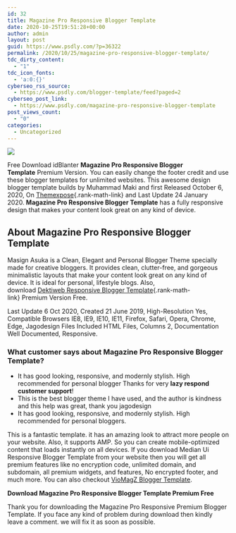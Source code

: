 ```yaml
---
id: 32
title: Magazine Pro Responsive Blogger Template
date: 2020-10-25T19:51:28+00:00
author: admin
layout: post
guid: https://www.psdly.com/?p=36322
permalink: /2020/10/25/magazine-pro-responsive-blogger-template/
tdc_dirty_content:
  - "1"
tdc_icon_fonts:
  - 'a:0:{}'
cyberseo_rss_source:
  - https://www.psdly.com/blogger-template/feed?paged=2
cyberseo_post_link:
  - https://www.psdly.com/magazine-pro-responsive-blogger-template
post_views_count:
  - "0"
categories:
  - Uncategorized
---
```

<div>
  <img src="https://i0.wp.com/www.psdly.com/wp-content/uploads/2020/10/Magazine-Pro-Blogger-Template-Free-Download.jpg" class="ff-og-image-inserted" />
</div>

Free Download idBlanter&nbsp;**Magazine Pro Responsive Blogger Template**&nbsp;Premium Version. You can easily change the footer credit and use these&nbsp;blogger templates&nbsp;for unlimited websites. This awesome design blogger template builds&nbsp;by Muhammad Maki and first Released October 6, 2020, On&nbsp;[Themexpose](https://www.psdly.com){.rank-math-link} and Last Update 24 January 2020.&nbsp;**Magazine Pro Responsive Blogger Template**&nbsp;has a fully responsive design that makes your content look great on any kind of device.

## **About**&nbsp;**Magazine Pro Responsive Blogger Template**

Masign Asuka is a Clean, Elegant and Personal Blogger Theme specially made for creative bloggers. It provides clean, clutter-free, and gorgeous minimalistic layouts that make your content look great on any kind of device. It is ideal for personal, lifestyle blogs. Also, download&nbsp;[Dektiweb&nbsp;Responsive Blogger Template](https://www.psdly.com/detikweb-blogger-template-premium){.rank-math-link}&nbsp;Premium Version Free.

Last Update 6 Oct 2020, Created 21 June 2019, High-Resolution Yes, Compatible Browsers IE8, IE9, IE10, IE11, Firefox, Safari, Opera, Chrome, Edge, Jagodesign Files Included HTML Files, Columns 2, Documentation Well Documented, Responsive.

### **What customer says about&nbsp;Magazine Pro Responsive**&nbsp;**Blogger Template?**

  * It has good looking, responsive, and modernly stylish. High recommended for personal blogger Thanks for very&nbsp;**lazy respond customer support**!
  * This is the best blogger theme I have used, and the author is kindness and this help was great, thank you jagodesign
  * It has good looking, responsive, and modernly stylish. High recommended for personal bloggers.

This is a fantastic template. it has an amazing look to attract more people on your website. Also, it supports AMP. So you can create mobile-optimized content that loads instantly on all devices. If you download Median Ui Responsive Blogger Template from your website then you will get all premium features like no encryption code, unlimited domain, and subdomain, all premium widgets, and features, No encrypted footer, and much more. You can also checkout&nbsp;<a rel="noreferrer noopener" href="https://www.psdly.com/2020/06/viomagz-blogger-template.html" target="_blank" class="rank-math-link">VioMagZ Blogger Template</a>.

<p class="has-text-align-center">
  <strong>Download Magazine Pro Responsive Blogger Template Premium Free</strong>
</p><figure class="wp-block-embed-youtube wp-block-embed is-type-video is-provider-youtube wp-embed-aspect-16-9 wp-has-aspect-ratio"> 

<div class="wp-block-embed__wrapper">
  <p>
    <noscript>
    </noscript>
  </p>
</div></figure> 

Thank you for downloading&nbsp;the&nbsp;Magazine Pro Responsive Premium Blogger Template. If you face any kind of problem during download then kindly leave a comment. we will fix it as soon as possible.